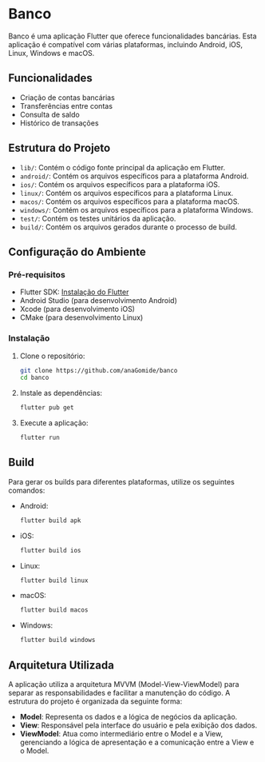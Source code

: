 # Banco

Banco é uma aplicação Flutter que oferece funcionalidades bancárias. Esta aplicação é compatível com várias plataformas, incluindo Android, iOS, Linux, Windows e macOS.

## Funcionalidades

- Criação de contas bancárias
- Transferências entre contas
- Consulta de saldo
- Histórico de transações

## Estrutura do Projeto

- `lib/`: Contém o código fonte principal da aplicação em Flutter.
- `android/`: Contém os arquivos específicos para a plataforma Android.
- `ios/`: Contém os arquivos específicos para a plataforma iOS.
- `linux/`: Contém os arquivos específicos para a plataforma Linux.
- `macos/`: Contém os arquivos específicos para a plataforma macOS.
- `windows/`: Contém os arquivos específicos para a plataforma Windows.
- `test/`: Contém os testes unitários da aplicação.
- `build/`: Contém os arquivos gerados durante o processo de build.

## Configuração do Ambiente

### Pré-requisitos

- Flutter SDK: [Instalação do Flutter](https://flutter.dev/docs/get-started/install)
- Android Studio (para desenvolvimento Android)
- Xcode (para desenvolvimento iOS)
- CMake (para desenvolvimento Linux)

### Instalação

1. Clone o repositório:
    ```sh
    git clone https://github.com/anaGomide/banco
    cd banco
    ```

2. Instale as dependências:
    ```sh
    flutter pub get
    ```

3. Execute a aplicação:
    ```sh
    flutter run
    ```

## Build

Para gerar os builds para diferentes plataformas, utilize os seguintes comandos:

- Android:
    ```sh
    flutter build apk
    ```

- iOS:
    ```sh
    flutter build ios
    ```

- Linux:
    ```sh
    flutter build linux
    ```

- macOS:
    ```sh
    flutter build macos
    ```

- Windows:
    ```sh
    flutter build windows
    ```

## Arquitetura Utilizada

A aplicação utiliza a arquitetura MVVM (Model-View-ViewModel) para separar as responsabilidades e facilitar a manutenção do código. A estrutura do projeto é organizada da seguinte forma:

- **Model**: Representa os dados e a lógica de negócios da aplicação.
- **View**: Responsável pela interface do usuário e pela exibição dos dados.
- **ViewModel**: Atua como intermediário entre o Model e a View, gerenciando a lógica de apresentação e a comunicação entre a View e o Model.